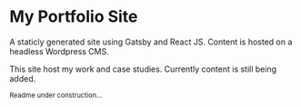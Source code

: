 <div>
  <h1>My Portfolio Site</h1>
  <p>
    A staticly generated site using Gatsby and React JS.
    Content is hosted on a headless Wordpress CMS.
  </p>
  <p>
    This site host my work and case studies. 
    Currently content is still being added.
  </p>
  
  <small>Readme under construction...</small>
  </div>

